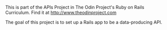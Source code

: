 This is part of the APIs Project in The Odin Project's Ruby on Rails Curriculum. Find it at http://www.theodinproject.com

The goal of this project is to set up a Rails app to be a data-producing API.